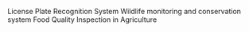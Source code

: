 License Plate Recognition System
Wildlife monitoring and conservation system
Food Quality Inspection in Agriculture
